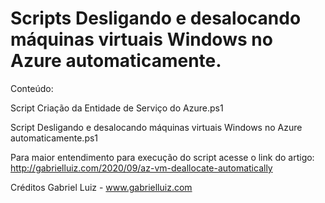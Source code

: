 # Scripts Desligando e desalocando máquinas virtuais Windows no Azure automaticamente.

Conteúdo:

Script Criação da Entidade de Serviço do Azure.ps1

Script Desligando e desalocando máquinas virtuais Windows no Azure automaticamente.ps1

Para maior entendimento para execução do script acesse o link do artigo: http://gabrielluiz.com/2020/09/az-vm-deallocate-automatically

Créditos Gabriel Luiz - www.gabrielluiz.com
